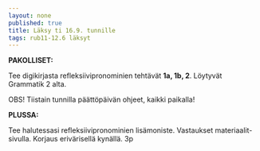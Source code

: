 ```yaml
---
layout: none
published: true
title: Läksy ti 16.9. tunnille
tags: rub11-12.6 läksyt
---
```

**PAKOLLISET:**

Tee digikirjasta refleksiivipronominien tehtävät **1a, 1b, 2**. Löytyvät Grammatik 2 alta.

OBS!
Tiistain tunnilla päättöpäivän ohjeet, kaikki paikalla!

**PLUSSA:**

Tee halutessasi refleksiivipronominien lisämoniste. Vastaukset materiaalit-sivulla. Korjaus erivärisellä kynällä. 3p
